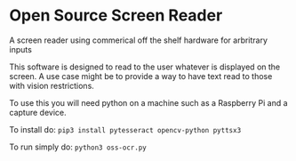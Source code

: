 # Open Source Screen Reader
A screen reader using commerical off the shelf hardware for arbritrary inputs

This software is designed to read to the user whatever is displayed on the screen. 
A use case might be to provide a way to have text read to those with vision restrictions.

To use this you will need python on a machine such as a Raspberry Pi and a capture device.

To install do:
`pip3 install pytesseract opencv-python pyttsx3`

To run simply do:
`python3 oss-ocr.py`
